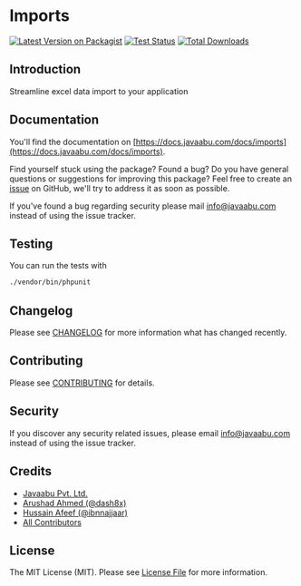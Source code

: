 # Imports

[![Latest Version on Packagist](https://img.shields.io/packagist/v/javaabu/imports.svg?style=flat-square)](https://packagist.org/packages/javaabu/imports)
[![Test Status](../../actions/workflows/run-tests.yml/badge.svg)](../../actions/workflows/run-tests.yml)
[![Total Downloads](https://img.shields.io/packagist/dt/javaabu/imports.svg?style=flat-square)](https://packagist.org/packages/javaabu/imports)



## Introduction
Streamline excel data import to your application

## Documentation

You'll find the documentation on [https://docs.javaabu.com/docs/imports](https://docs.javaabu.com/docs/imports).

Find yourself stuck using the package? Found a bug? Do you have general questions or suggestions for improving this package? Feel free to create an [issue](../../issues) on GitHub, we'll try to address it as soon as possible.

If you've found a bug regarding security please mail [info@javaabu.com](mailto:info@javaabu.com) instead of using the issue tracker.


## Testing

You can run the tests with

``` bash
./vendor/bin/phpunit
```

## Changelog

Please see [CHANGELOG](CHANGELOG.md) for more information what has changed recently.

## Contributing

Please see [CONTRIBUTING](CONTRIBUTING.md) for details.

## Security

If you discover any security related issues, please email [info@javaabu.com](mailto:info@javaabu.com) instead of using the issue tracker.

## Credits

- [Javaabu Pvt. Ltd.](https://github.com/javaabu)
- [Arushad Ahmed (@dash8x)](http://arushad.com)
- [Hussain Afeef (@ibnnajjaar)](https://github.com/ibnnajjaar)
- [All Contributors](../../contributors)

## License

The MIT License (MIT). Please see [License File](LICENSE.md) for more information.

